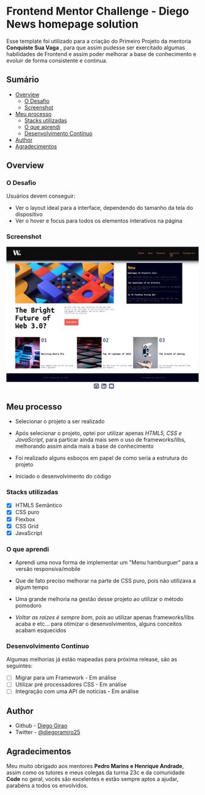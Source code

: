 # Frontend Mentor Challenge - Diego News homepage solution

Esse template foi utilizado para a criação do Primeiro Projeto da mentoria **Conquiste Sua Vaga** , para que assim pudesse ser exercitado algumas habilidades de Frontend e assim poder melhorar a base de conhecimento e evoluir de forma consistente e continua.

## Sumário

- [Overview](#overview)
  - [O Desafio](#O-Desafio)
  - [Screenshot](#screenshot)
- [Meu processo](#Meu-processo)
  - [Stacks utilizadas](#Stacks-utilizadas)
  - [O que aprendi](#O-que-aprendi)
  - [Desenvolvimento Contínuo](#Desenvolvimento-Contínuo)
- [Author](#author)
- [Agradecimentos](#Agradecimentos)

## Overview

### O Desafio

Usuários devem conseguir:

- Ver o layout ideal para a interface, dependendo do tamanho da tela do dispositivo
- Ver o hover e focus para todos os elementos interativos na página

### Screenshot

![](./assets/images/screenshot_diego_news.png)

## Meu processo

- Selecionar o projeto a ser realizado

- Após selecionar o projeto, optei por utilizar apenas _HTML5, CSS e JavaScript_, para particar ainda mais sem o uso de frameworks/libs, melhorando assim ainda mais a base de conhecimento

- Foi realizado alguns esboços em papel de como seria a estrutura do projeto

- Iniciado o desenvolvimento do código

### Stacks utilizadas

- [x] HTML5 Semântico
- [x] CSS puro
- [x] Flexbox
- [x] CSS Grid
- [x] JavaScript

### O que aprendi

- Aprendi uma nova forma de implementar um "Menu hamburguer" para a versão responsiva/mobile

- Que de fato preciso melhorar na parte de CSS puro, pois não utilizava a algum tempo

- Uma grande melhoria na gestão desse projeto ao utilizar o método pomodoro

- _Voltar as raizes é sempre bom_, pois ao utilizar apenas frameworks/libs acaba e etc... para otimizar o desenvolvimentos, alguns conceitos acabam esquecidos

### Desenvolvimento Contínuo

Algumas melhorias já estão mapeadas para próxima release, são as seguintes:

- [ ] Migrar para um Framework - Em análise
- [ ] Utilizar pré processadores CSS - Em análise
- [ ] Integração com uma API de notícias - Em análise

## Author

- Github - [Diego Girao](https://github.com/diego-girao)
- Twitter - [@diegoramiro25](https://www.twitter.com/diegoramiro25)

## Agradecimentos

Meu muito obrigado aos mentores **Pedro Marins e Henrique Andrade**, assim como os tutores e meus colegas da turma 23c e da comunidade **Code** no geral, vocês são excelentes e estão sempre aptos a ajudar, parabéns a todos os envolvidos.
